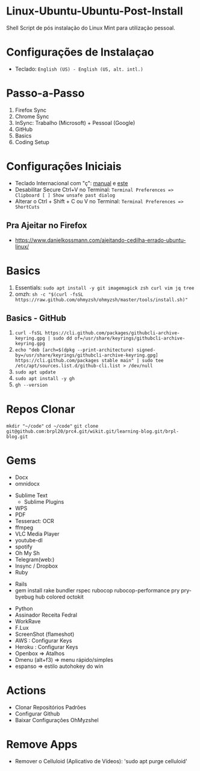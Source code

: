 # Linux-Ubuntu-Ubuntu-Post-Install
Shell Script de pós instalação do Linux Mint para utilização pessoal.

# Configurações de Instalaçao
- Teclado: `English (US) - English (US, alt. intl.)`

# Passo-a-Passo
1. Firefox Sync
2. Chrome Sync
3. InSync: Trabalho (Microsoft) + Pessoal (Google)
4. GitHub
5. Basics
6. Coding Setup 

# Configurações Iniciais
- Teclado Internacional com "ç": [manual](https://www.vivaolinux.com.br/topico/Debian/Teclado-US-internacional-nao-consigo-configurar-para-usar-acentos-e-nem-cedilha) e [este](https://ubuntuforum-br.org/index.php/topic,123209.0.html)
- Desabilitar Secure Ctrl+V no Terminal: `Terminal Preferences => Clipboard [ ] Show unsafe past dialog`
- Alterar o Ctrl + Shift + C ou V no Terminal: `Terminal Preferences => ShortCuts`

## Pra Ajeitar no Firefox 
- https://www.danielkossmann.com/ajeitando-cedilha-errado-ubuntu-linux/


# Basics
1. Essentials: ```sudo apt install -y git imagemagick zsh curl vim jq tree```
2. omzh: ```sh -c "$(curl -fsSL https://raw.github.com/ohmyzsh/ohmyzsh/master/tools/install.sh)"```

## Basics - GitHub 
1. ```curl -fsSL https://cli.github.com/packages/githubcli-archive-keyring.gpg | sudo dd of=/usr/share/keyrings/githubcli-archive-keyring.gpg```
2. ```echo "deb [arch=$(dpkg --print-architecture) signed-by=/usr/share/keyrings/githubcli-archive-keyring.gpg] https://cli.github.com/packages stable main" | sudo tee /etc/apt/sources.list.d/github-cli.list > /dev/null```
3. ```sudo apt update```
4. ```sudo apt install -y gh```
5. ```gh --version```

# Repos Clonar 
`mkdir "~/code"`
`cd ~/code"`
`git clone git@github.com:brpl20/prc4.git/wikit.git/learning-blog.git/brpl-blog.git`


# Gems
- Docx 
- omnidocx

* Sublime Text 
  - Sublime Plugins
* WPS 
* PDF 
* Tesseract: OCR
* ffmpeg
* VLC Media Player 
* youtube-dl
* spotify
* Oh My Sh
* Telegram(web:)
* Insync / Dropbox 
* Ruby
 - Rails 
 - gem install rake bundler rspec rubocop rubocop-performance pry pry-byebug hub colored octokit 
* Python
* Assinador Receita Fedral 
* WorkRave
* F.Lux
* ScreenShot (flameshot)
* AWS : Configurar Keys 
* Heroku : Configurar Keys
* Openbox => Atalhos
* Dmenu (alt+f3) => menu rápido/simples
* espanso => estilo autohokey do win


# Actions 
* Clonar Repositórios Padrões
* Configurar Github
* Baixar Configurações OhMyzshel 

# Remove Apps
* Remover o Celluloid (Aplicativo de Vídeos): 'sudo apt purge celluloid'

